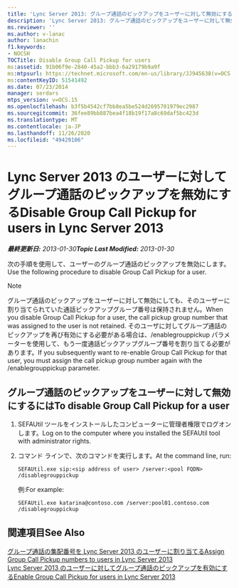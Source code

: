 ```yaml
---
title: 'Lync Server 2013: グループ通話のピックアップをユーザーに対して無効にする'
description: 'Lync Server 2013: グループ通話のピックアップをユーザーに対して無効にします。'
ms.reviewer: ''
ms.author: v-lanac
author: lanachin
f1.keywords:
- NOCSH
TOCTitle: Disable Group Call Pickup for users
ms:assetid: 91b06f9e-2840-45a2-bbb3-6a29179b9a9f
ms:mtpsurl: https://technet.microsoft.com/en-us/library/JJ945638(v=OCS.15)
ms:contentKeyID: 51541492
ms.date: 07/23/2014
manager: serdars
mtps_version: v=OCS.15
ms.openlocfilehash: b3f5b4542cf7bb8ea5be524d2695701979ec2987
ms.sourcegitcommit: 36fee89bb887bea4f18b19f17a8c69daf5bc423d
ms.translationtype: MT
ms.contentlocale: ja-JP
ms.lasthandoff: 11/26/2020
ms.locfileid: "49429106"
---
```

# <a name="disable-group-call-pickup-for-users-in-lync-server-2013"></a><span data-ttu-id="3f0db-103">Lync Server 2013 のユーザーに対してグループ通話のピックアップを無効にする</span><span class="sxs-lookup"><span data-stu-id="3f0db-103">Disable Group Call Pickup for users in Lync Server 2013</span></span>

<div data-xmlns="http://www.w3.org/1999/xhtml">

<div class="topic" data-xmlns="http://www.w3.org/1999/xhtml" data-msxsl="urn:schemas-microsoft-com:xslt" data-cs="https://msdn.microsoft.com/">

<div data-asp="https://msdn2.microsoft.com/asp">



</div>

<div id="mainSection">

<div id="mainBody"><span data-ttu-id="3f0db-104">

<span> </span></span><span class="sxs-lookup"><span data-stu-id="3f0db-104">

<span> </span></span></span>

<span data-ttu-id="3f0db-105">_**最終更新日:** 2013-01-30_</span><span class="sxs-lookup"><span data-stu-id="3f0db-105">_**Topic Last Modified:** 2013-01-30_</span></span>

<span data-ttu-id="3f0db-106">次の手順を使用して、ユーザーのグループ通話のピックアップを無効にします。</span><span class="sxs-lookup"><span data-stu-id="3f0db-106">Use the following procedure to disable Group Call Pickup for a user.</span></span>

<div>


> [!NOTE]  
> <span data-ttu-id="3f0db-107">グループ通話のピックアップをユーザーに対して無効にしても、そのユーザーに割り当てられていた通話ピックアップグループ番号は保持されません。</span><span class="sxs-lookup"><span data-stu-id="3f0db-107">When you disable Group Call Pickup for a user, the call pickup group number that was assigned to the user is not retained.</span></span> <span data-ttu-id="3f0db-108">そのユーザに対してグループ通話のピックアップを再び有効にする必要がある場合は、/enablegrouppickup パラメーターを使用して、もう一度通話ピックアップグループ番号を割り当てる必要があります。</span><span class="sxs-lookup"><span data-stu-id="3f0db-108">If you subsequently want to re-enable Group Call Pickup for that user, you must assign the call pickup group number again with the /enablegrouppickup parameter.</span></span>



</div>

<div>

## <a name="to-disable-group-call-pickup-for-a-user"></a><span data-ttu-id="3f0db-109">グループ通話のピックアップをユーザーに対して無効にするには</span><span class="sxs-lookup"><span data-stu-id="3f0db-109">To disable Group Call Pickup for a user</span></span>

1.  <span data-ttu-id="3f0db-110">SEFAUtil ツールをインストールしたコンピューターに管理者権限でログオンします。</span><span class="sxs-lookup"><span data-stu-id="3f0db-110">Log on to the computer where you installed the SEFAUtil tool with administrator rights.</span></span>

2.  <span data-ttu-id="3f0db-111">コマンド ラインで、次のコマンドを実行します。</span><span class="sxs-lookup"><span data-stu-id="3f0db-111">At the command line, run:</span></span>
    
        SEFAUtil.exe sip:<sip address of user> /server:<pool FQDN> /disablegrouppickup
    
    <span data-ttu-id="3f0db-112">例:</span><span class="sxs-lookup"><span data-stu-id="3f0db-112">For example:</span></span>
    
        SEFAUtil.exe katarina@contoso.com /server:pool01.contoso.com /disablegrouppickup

</div>

<div>

## <a name="see-also"></a><span data-ttu-id="3f0db-113">関連項目</span><span class="sxs-lookup"><span data-stu-id="3f0db-113">See Also</span></span>


[<span data-ttu-id="3f0db-114">グループ通話の集配番号を Lync Server 2013 のユーザーに割り当てる</span><span class="sxs-lookup"><span data-stu-id="3f0db-114">Assign Group Call Pickup numbers to users in Lync Server 2013</span></span>](lync-server-2013-assign-group-call-pickup-numbers-to-users.md)  
[<span data-ttu-id="3f0db-115">Lync Server 2013 のユーザーに対してグループ通話のピックアップを有効にする</span><span class="sxs-lookup"><span data-stu-id="3f0db-115">Enable Group Call Pickup for users in Lync Server 2013</span></span>](lync-server-2013-enable-group-call-pickup-for-users.md)  
  

<span data-ttu-id="3f0db-116"></div>

</div>

<span> </span>

</div>

</div>

</span><span class="sxs-lookup"><span data-stu-id="3f0db-116"></div>

</div>

<span> </span>

</div>

</div>

</span></span></div>

